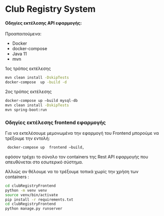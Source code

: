 # Club Registry System 

#### Οδηγίες εκτέλεσης API εφαρμογής:


Προαπαιτούμενα:
  - Docker
  - docker-compose 
  - Java 11
  - mvn


1ος τρόπος εκτέλεσης

```sh
mvn clean install -DskipTests
docker-compose  up -build -d
```

2ος τρόπος εκτέλεσης
```sh
docker-compose up —build mysql-db
mvn clean install -DskipTests
mvn spring-boot:run
```

### Οδηγίες εκτέλεσης frontend εφαρμογής

Για να εκτελέσουμε μεμονωμένα την εφαρμογή του Frontend μπορούμε να τρέξουμε την εντολή:
```sh
 docker-compose up  frontend –build,
```
εφόσον τρέχει το σύνολο τον containers της Rest API  εφαρμογής που απευθύνεται στο εσωτερικό σύστημα.

Αλλιώς αν θέλουμε να το τρέξουμε τοπικά χωρίς την χρήση των containers :
```sh
cd clubRegistryFrontend
python -m venv venv
source venv/bin/activate
pip install -r requirements.txt
cd clubRegistryFrontend
python manage.py runserver
```
